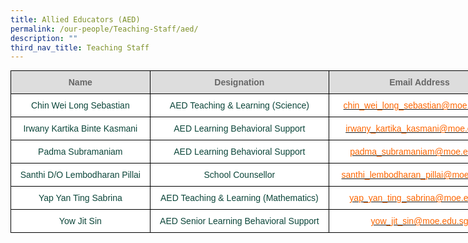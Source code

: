 ```yaml
---
title: Allied Educators (AED)
permalink: /our-people/Teaching-Staff/aed/
description: ""
third_nav_title: Teaching Staff
---
```

<style type="text/css">
.tg  {border-collapse:collapse;border-spacing:0;margin:0px auto;}
.tg td{border-color:black;border-style:solid;border-width:1px;font-family:Arial, sans-serif;font-size:14px;
  overflow:hidden;padding:10px 5px;word-break:normal;}
.tg th{border-color:black;border-style:solid;border-width:1px;font-family:Arial, sans-serif;font-size:14px;
  font-weight:normal;overflow:hidden;padding:10px 5px;word-break:normal;}
.tg .tg-ppzb{background-color:#FFF;color:#FD6500;text-align:center;vertical-align:top}
.tg .tg-feqv{background-color:#DDD;color:#666;font-weight:bold;text-align:center;vertical-align:middle}
.tg .tg-jpkv{background-color:#FFF;color:#0C463A;text-align:center;vertical-align:top}
</style>
<table class="tg" style="undefined;table-layout: fixed; width: 800px">
<colgroup>
<col style="width: 223px">
<col style="width: 287px">
<col style="width: 290px">
</colgroup>
<tbody>
  <tr>
    <td class="tg-feqv"><span style="color:#666;background-color:#DDD">Name</span></td>
    <td class="tg-feqv"><span style="color:#666;background-color:#DDD">Designation</span></td>
    <td class="tg-feqv"><span style="color:#666;background-color:#DDD">Email Address</span></td>
  </tr>
  <tr>
    <td class="tg-jpkv">Chin Wei Long Sebastian<br></td>
    <td class="tg-jpkv">AED Teaching &amp; Learning (Science)<br></td>
    <td class="tg-ppzb"><a href="mailto:chin_wei_long_sebastian@moe.edu.sg"><span style="text-decoration:none;color:#FD6500">chin_wei_long_sebastian@moe.edu.sg</span></a><br></td>
  </tr>
  <tr>
    <td class="tg-jpkv">Irwany Kartika Binte Kasmani<br></td>
    <td class="tg-jpkv">AED Learning Behavioral Support<br></td>
    <td class="tg-ppzb"><a href="mailto:irwany_kartika_kasmani@moe.edu.sg"><span style="text-decoration:none;color:#FD6500">irwany_kartika_kasmani@moe.edu.sg</span></a><br></td>
  </tr>
  <tr>
    <td class="tg-jpkv">Padma Subramaniam </td>
    <td class="tg-jpkv"> AED Learning Behavioral Support</td>
    <td class="tg-ppzb"><a href="mailto:padma_subramaniam@moe.edu.sg"><span style="text-decoration:none;color:#FD6500">padma_subramaniam@moe.edu.sg</span></a> </td>
  </tr>
  <tr>
    <td class="tg-jpkv"> Santhi D/O Lembodharan Pillai</td>
    <td class="tg-jpkv">School Counsellor </td>
    <td class="tg-ppzb"><a href="mailto:santhi_lembodharan_pillai@moe.edu.sg"><span style="text-decoration:none;color:#FD6500">santhi_lembodharan_pillai@moe.edu.sg</span></a> </td>
  </tr>
  <tr>
    <td class="tg-jpkv">Yap Yan Ting Sabrina </td>
    <td class="tg-jpkv">AED Teaching &amp; Learning (Mathematics)</td>
    <td class="tg-ppzb"><a href="mailto:yap_yan_ting_sabrina@moe.edu.sg"><span style="text-decoration:none;color:#FD6500">yap_yan_ting_sabrina@moe.edu.sg</span></a> </td>
  </tr>
  <tr>
    <td class="tg-jpkv"> Yow Jit Sin</td>
    <td class="tg-jpkv">AED Senior Learning Behavioral Support </td>
    <td class="tg-ppzb"><a href="mailto:yow_jit_sin@moe.edu.sg"><span style="text-decoration:none;color:#FD6500">yow_jit_sin@moe.edu.sg</span></a></td>
  </tr>
</tbody>
</table>